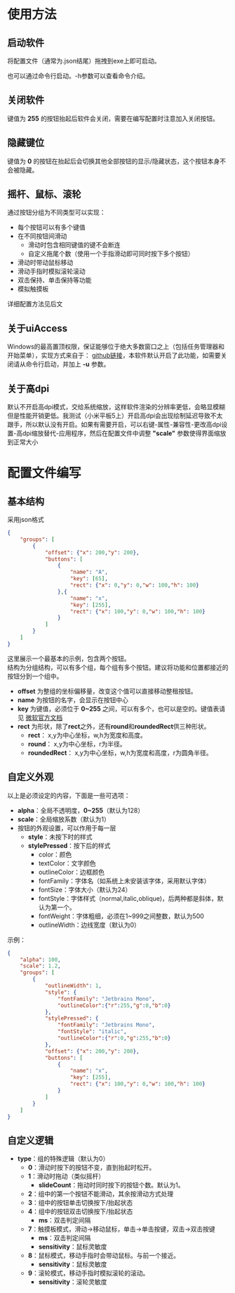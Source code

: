 # 使用方法
## 启动软件
将配置文件（通常为.json结尾）拖拽到exe上即可启动。

也可以通过命令行启动。-h参数可以查看命令介绍。
## 关闭软件
键值为 **255** 的按钮抬起后软件会关闭，需要在编写配置时注意加入关闭按钮。
## 隐藏键位
键值为 **0** 的按钮在抬起后会切换其他全部按钮的显示/隐藏状态，这个按钮本身不会被隐藏。
## 摇杆、鼠标、滚轮
通过按钮分组为不同类型可以实现：
- 每个按钮可以有多个键值
- 在不同按钮间滑动
  - 滑动时包含相同键值的键不会断连
  - 自定义拖尾个数（使用一个手指滑动即可同时按下多个按钮）
- 滑动时带动鼠标移动
- 滑动手指时模拟滚轮滚动
- 双击保持、单击保持等功能
- 模拟触摸板

详细配置方法见后文
## 关于uiAccess
Windows的最高置顶权限，保证能够位于绝大多数窗口之上（包括任务管理器和开始菜单），实现方式来自于：
[github链接](https://github.com/killtimer0/uiaccess)，本软件默认开启了此功能，如需要关闭请从命令行启动，并加上 **-u** 参数。
## 关于高dpi
默认不开启高dpi模式，交给系统缩放，这样软件渲染的分辨率更低，会略显模糊但是性能开销更低。我测试（小米平板5上）开启高dpi会出现绘制延迟导致不太跟手，所以默认没有开启。如果有需要开启，可以右键-属性-兼容性-更改高dpi设置-高dpi缩放替代-应用程序，然后在配置文件中调整 **"scale"** 参数使得界面缩放到正常大小
# 配置文件编写
## 基本结构
采用json格式
```json
{
    "groups": [
        {
            "offset": {"x": 200,"y": 200},
            "buttons": [
                {
                    "name": "A",
                    "key": [65],
                    "rect": {"x": 0,"y": 0,"w": 100,"h": 100}
                },{
                    "name": "x",
                    "key": [255],
                    "rect": {"x": 100,"y": 0,"w": 100,"h": 100}
                }
            ]
        }
    ]
}
```
这里展示一个最基本的示例，包含两个按钮。  
结构为分组结构，可以有多个组，每个组有多个按钮。建议将功能和位置都接近的按钮分到一个组中。   
- **offset** 为整组的坐标偏移量，改变这个值可以直接移动整租按钮。   
- **name** 为按钮的名字，会显示在按钮中心
- **key** 为键值，必须位于 **0~255** 之间，可以有多个，也可以是空的。键值表请见
[微软官方文档](https://learn.microsoft.com/zh-cn/windows/win32/inputdev/virtual-key-codes)
- **rect** 为形状，除了**rect**之外，还有**round**和**roundedRect**供三种形状。
  - **rect**： x,y为中心坐标，w,h为宽度和高度。
  - **round**： x,y为中心坐标，r为半径。
  - **roundedRect**： x,y为中心坐标，w,h为宽度和高度，r为圆角半径。

## 自定义外观
以上是必须设定的内容，下面是一些可选项：
- **alpha**：全局不透明度，**0~255**（默认为128）
- **scale**：全局缩放系数（默认为1）
- 按钮的外观设置，可以作用于每一层
  - **style**：未按下时的样式
  - **stylePressed**：按下后的样式
    - color：颜色
    - textColor：文字颜色
    - outlineColor：边框颜色
    - fontFamily：字体名（如系统上未安装该字体，采用默认字体）
    - fontSize：字体大小（默认为24）
    - fontStyle：字体样式（normal,italic,oblique)，后两种都是斜体，默认为第一个。
    - fontWeight：字体粗细，必须在1~999之间整数，默认为500
    - outlineWidth：边线宽度（默认为0）

示例：
```json
{
    "alpha": 100,
    "scale": 1.2,
    "groups": [
        {
            "outlineWidth": 1,
            "style": {
                "fontFamily": "Jetbrains Mono",
                "outlineColor":{"r":255,"g":0,"b":0}
            },
            "stylePressed": {
                "fontFamily": "Jetbrains Mono",
                "fontStyle": "italic",
                "outlineColor":{"r":0,"g":255,"b":0}
            },
            "offset": {"x": 200,"y": 200},
            "buttons": [
                {
                    "name": "x",
                    "key": [255],
                    "rect": {"x": 100,"y": 0,"w": 100,"h": 100}
                }
            ]
        }
    ]
}
```

## 自定义逻辑
- **type**：组的特殊逻辑（默认为0）
  - **0**：滑动时按下的按钮不变，直到抬起时松开。 
  - **1**：滑动时拖动（类似摇杆）
    - **slideCount**：拖动时同时按下的按钮个数。默认为1。
  - **2**：组中的第一个按钮不能滑动，其余按滑动方式处理
  - **3**：组中的按钮单击切换按下/抬起状态
  - **4**：组中的按钮双击切换按下/抬起状态
    - **ms**：双击判定间隔
  - **7**：触摸板模式，滑动->移动鼠标，单击->单击按键，双击->双击按键
    - **ms**：双击判定间隔
    - **sensitivity**：鼠标灵敏度
  - **8**：鼠标模式，移动手指时会带动鼠标。与前一个接近。
    - **sensitivity**：鼠标灵敏度
  - **9**：滚轮模式，移动手指时模拟滚轮的滚动。
    - **sensitivity**：滚轮灵敏度
  